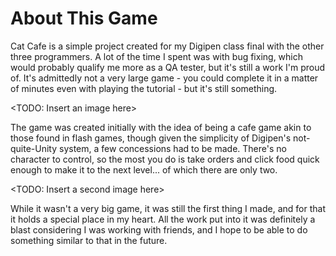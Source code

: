 # About This Game

Cat Cafe is a simple project created for my Digipen class final with the other three programmers.  A lot of the time I spent was with bug fixing, which would probably qualify me more as a QA tester, but it's still a work I'm proud of.  It's admittedly not a very large game - you could complete it in a matter of minutes even with playing the tutorial - but it's still something.

<TODO: Insert an image here>

The game was created initially with the idea of being a cafe game akin to those found in flash games, though given the simplicity of Digipen's not-quite-Unity system, a few concessions had to be made.  There's no character to control, so the most you do is take orders and click food quick enough to make it to the next level... of which there are only two.

<TODO: Insert a second image here>

While it wasn't a very big game, it was still the first thing I made, and for that it holds a special place in my heart.  All the work put into it was definitely a blast considering I was working with friends, and I hope to be able to do something similar to that in the future.

<Place the download link here>
